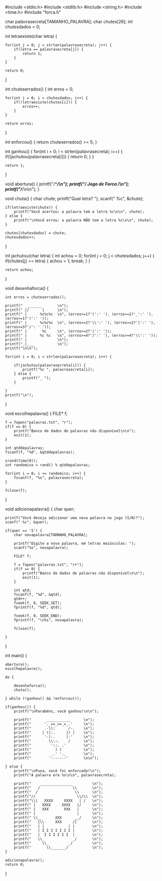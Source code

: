 #include <stdio.h>
#include <stdlib.h>
#include <string.h>
#include <time.h>
#include "forca.h"

char palavrasecreta[TAMANHO_PALAVRA];
char chutes[26];
int chutesdados = 0;


int letraexiste(char letra) {

    for(int j = 0; j < strlen(palavrasecreta); j++) {
        if(letra == palavrasecreta[j]) {
            return 1;
        }
    }

    return 0;
}

int chuteserrados() {
    int erros = 0;

    for(int i = 0; i < chutesdados; i++) {
        if(!letraexiste(chutes[i])) {
            erros++;
        }
    }

    return erros;
}

int enforcou() {
    return chuteserrados() >= 5;
}

int ganhou() {
    for(int i = 0; i < strlen(palavrasecreta); i++) {
        if(!jachutou(palavrasecreta[i])) {
            return 0;
        }
    }

    return 1;
}


void abertura() {
    printf("/****************/\n");
    printf("/ Jogo de Forca */\n");
    printf("/****************/\n\n");
}

void chuta() {
    char chute;
    printf("Qual letra? ");
    scanf(" %c", &chute);

    if(letraexiste(chute)) {
        printf("Você acertou: a palavra tem a letra %c\n\n", chute);
    } else {
        printf("\nVocê errou: a palavra NÃO tem a letra %c\n\n", chute);
    }

    chutes[chutesdados] = chute;
    chutesdados++;
}

int jachutou(char letra) {
    int achou = 0;
    for(int j = 0; j < chutesdados; j++) {
        if(chutes[j] == letra) {
            achou = 1;
            break;
        }
    }

    return achou;
}

void desenhaforca() {

    int erros = chuteserrados();

    printf("  _______       \n");
    printf(" |/      |      \n");
    printf(" |      %c%c%c  \n", (erros>=1?'(':' '), (erros>=1?'_':' '), (erros>=1?')':' '));
    printf(" |      %c%c%c  \n", (erros>=3?'\\':' '), (erros>=2?'|':' '), (erros>=3?'/': ' '));
    printf(" |       %c     \n", (erros>=2?'|':' '));
    printf(" |      %c %c   \n", (erros>=4?'/':' '), (erros>=4?'\\':' '));
    printf(" |              \n");
    printf("_|___           \n");
    printf("\n\n");

    for(int i = 0; i < strlen(palavrasecreta); i++) {

        if(jachutou(palavrasecreta[i])) {
            printf("%c ", palavrasecreta[i]);
        } else {
            printf("_ ");
        }

    }
    printf("\n");

}

void escolhepalavra() {
    FILE* f;

    f = fopen("palavras.txt", "r");
    if(f == 0) {
        printf("Banco de dados de palavras não disponível\n\n");
        exit(1);
    }

    int qtddepalavras;
    fscanf(f, "%d", &qtddepalavras);

    srand(time(0));
    int randomico = rand() % qtddepalavras;

    for(int i = 0; i <= randomico; i++) {
        fscanf(f, "%s", palavrasecreta);
    }

    fclose(f);
}


void adicionapalavra() {
    char quer;

    printf("Você deseja adicionar uma nova palavra no jogo (S/N)?");
    scanf(" %c", &quer);

    if(quer == 'S') {
        char novapalavra[TAMANHO_PALAVRA];

        printf("Digite a nova palavra, em letras maiúsculas: ");
        scanf("%s", novapalavra);

        FILE* f;

        f = fopen("palavras.txt", "r+");
        if(f == 0) {
            printf("Banco de dados de palavras não disponível\n\n");
            exit(1);
        }

        int qtd;
        fscanf(f, "%d", &qtd);
        qtd++;
        fseek(f, 0, SEEK_SET);
        fprintf(f, "%d", qtd);

        fseek(f, 0, SEEK_END);
        fprintf(f, "\n%s", novapalavra);

        fclose(f);

    }

}

int main() {

    abertura();
    escolhepalavra();

    do {

        desenhaforca();
        chuta();

    } while (!ganhou() && !enforcou());

    if(ganhou()) {
        printf("\nParabéns, você ganhou!\n\n");

        printf("       ___________      \n");
        printf("      '._==_==_=_.'     \n");
        printf("      .-\\:      /-.    \n");
        printf("     | (|:.     |) |    \n");
        printf("      '-|:.     |-'     \n");
        printf("        \\::.    /      \n");
        printf("         '::. .'        \n");
        printf("           ) (          \n");
        printf("         _.' '._        \n");
        printf("        '-------'       \n\n");

    } else {
        printf("\nPuxa, você foi enforcado!\n");
        printf("A palavra era %s\n\n", palavrasecreta);

        printf("    _______________         \n");
        printf("   /               \\       \n"); 
        printf("  /                 \\      \n");
        printf("//                   \\/\\  \n");
        printf("\\|   XXXX     XXXX   | /   \n");
        printf(" |   XXXX     XXXX   |/     \n");
        printf(" |   XXX       XXX   |      \n");
        printf(" |                   |      \n");
        printf(" \\__      XXX      __/     \n");
        printf("   |\\     XXX     /|       \n");
        printf("   | |           | |        \n");
        printf("   | I I I I I I I |        \n");
        printf("   |  I I I I I I  |        \n");
        printf("   \\_             _/       \n");
        printf("     \\_         _/         \n");
        printf("       \\_______/           \n");
    }

    adicionapalavra();
    return 0;
}
